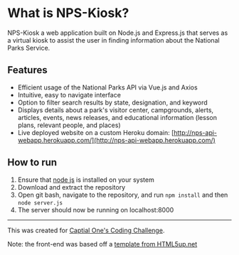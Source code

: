 # What is NPS-Kiosk?
NPS-Kiosk a web application built on Node.js and Express.js that serves as a virtual kiosk to assist the user in finding information about the National Parks Service.

## Features
* Efficient usage of the National Parks API via Vue.js and Axios 
* Intuitive, easy to navigate interface
* Option to filter search results by state, designation, and keyword
* Displays details about a park's visitor center, campgrounds, alerts, articles, events, news releases, and educational information (lesson plans, relevant people, and places)
* Live deployed website on a custom Heroku domain: [http://nps-api-webapp.herokuapp.com/](http://nps-api-webapp.herokuapp.com/)

## How to run
1. Ensure that [node js](https://nodejs.org/en/) is installed on your system
2. Download and extract the repository
3. Open git bash, navigate to the repository, and run `npm install` and then `node server.js`
4. The server should now be running on localhost:8000
---
This was created for [Captial One's Coding Challenge](https://www.mindsumo.com/contests/national-park-api).

Note: the front-end was based off a [template from HTML5up.net](https://html5up.net/story)
